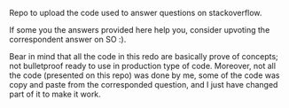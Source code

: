 Repo to upload the code used to answer questions on stackoverflow.

If some you the answers provided here help you, consider upvoting the correspondent answer on SO :).

Bear in mind that all the code in this redo are basically prove of concepts; not bulletproof ready to use in production type of code. Moreover, not all the code (presented on this repo) was done by me, some of the code was copy and paste from the corresponded question, and I just have changed part of it to make it work. 
